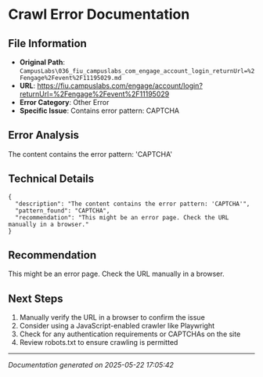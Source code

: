# Crawl Error Documentation

## File Information
- **Original Path**: `CampusLabs\036_fiu_campuslabs_com_engage_account_login_returnUrl=%2Fengage%2Fevent%2F11195029.md`
- **URL**: https://fiu.campuslabs.com/engage/account/login?returnUrl=%2Fengage%2Fevent%2F11195029
- **Error Category**: Other Error
- **Specific Issue**: Contains error pattern: CAPTCHA

## Error Analysis
The content contains the error pattern: 'CAPTCHA'

## Technical Details
```
{
  "description": "The content contains the error pattern: 'CAPTCHA'",
  "pattern_found": "CAPTCHA",
  "recommendation": "This might be an error page. Check the URL manually in a browser."
}
```

## Recommendation
This might be an error page. Check the URL manually in a browser.

## Next Steps
1. Manually verify the URL in a browser to confirm the issue
2. Consider using a JavaScript-enabled crawler like Playwright
3. Check for any authentication requirements or CAPTCHAs on the site
4. Review robots.txt to ensure crawling is permitted

---
*Documentation generated on 2025-05-22 17:05:42*

